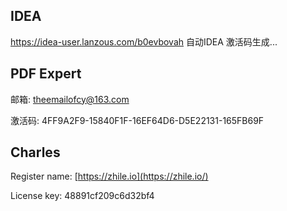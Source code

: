 ## IDEA

https://idea-user.lanzous.com/b0evbovah 自动IDEA 激活码生成...



## PDF Expert

邮箱: theemailofcy@163.com

激活码:  4FF9A2F9-15840F1F-16EF64D6-D5E22131-165FB69F





## Charles

Register name: [https://zhile.io](https://zhile.io/)

License key: 48891cf209c6d32bf4

